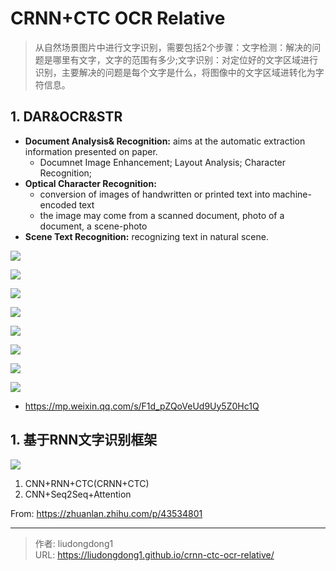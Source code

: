 # CRNN+CTC OCR Relative


> 从自然场景图片中进行文字识别，需要包括2个步骤：文字检测：解决的问题是哪里有文字，文字的范围有多少;文字识别：对定位好的文字区域进行识别，主要解决的问题是每个文字是什么，将图像中的文字区域进转化为字符信息。

## 1. DAR&OCR&STR

- **Document Analysis& Recognition:** aims at the automatic extraction information presented on paper.
  - Documnet Image Enhancement; Layout Analysis; Character Recognition;
- **Optical Character Recognition:**
  - conversion of images of handwritten or printed text into machine-encoded text
  - the image may come from a scanned document, photo of a document, a scene-photo
- **Scene Text Recognition:** recognizing text in natural scene.

![](https://gitee.com/github-25970295/blogImage/raw/master/img/image-20200802085017178.png)

![](https://gitee.com/github-25970295/blogImage/raw/master/img/image-20200802085325293.png)

![](https://gitee.com/github-25970295/blogImage/raw/master/img/image-20200802085427659.png)

![](https://gitee.com/github-25970295/blogImage/raw/master/img/image-20200802090607760.png)

![](https://gitee.com/github-25970295/blogImage/raw/master/img/image-20200802095248267.png)

![](https://gitee.com/github-25970295/blogImage/raw/master/img/image-20200802095717531.png)

![](https://gitee.com/github-25970295/blogImage/raw/master/img/image-20200802095815004.png)

![](https://gitee.com/github-25970295/blogImage/raw/master/img/image-20200802095916880.png)

- https://mp.weixin.qq.com/s/F1d_pZQoVeUd9Uy5Z0Hc1Q

## 1. 基于RNN文字识别框架

![](https://gitee.com/github-25970295/blogImage/raw/master/img/image-20200711220418971.png)

1. CNN+RNN+CTC(CRNN+CTC)
2. CNN+Seq2Seq+Attention

From: https://zhuanlan.zhihu.com/p/43534801

---

> 作者: liudongdong1  
> URL: https://liudongdong1.github.io/crnn-ctc-ocr-relative/  

